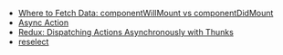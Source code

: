 - [Where to Fetch Data: componentWillMount vs componentDidMount](https://daveceddia.com/where-fetch-data-componentwillmount-vs-componentdidmount/)
- [Async Action](https://github.com/reactjs/redux/blob/master/docs/advanced/AsyncActions.md)
- [Redux: Dispatching Actions Asynchronously with Thunks](https://egghead.io/lessons/javascript-redux-dispatching-actions-asynchronously-with-thunks)
- [reselect](https://github.com/reactjs/reselect)
